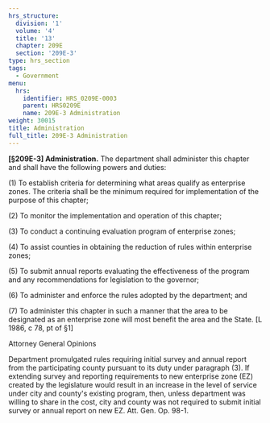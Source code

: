 ```yaml
---
hrs_structure:
  division: '1'
  volume: '4'
  title: '13'
  chapter: 209E
  section: '209E-3'
type: hrs_section
tags:
  - Government
menu:
  hrs:
    identifier: HRS_0209E-0003
    parent: HRS0209E
    name: 209E-3 Administration
weight: 30015
title: Administration
full_title: 209E-3 Administration
---
```

**[§209E-3] Administration.** The department shall administer this chapter and shall have the following powers and duties:

(1) To establish criteria for determining what areas qualify as enterprise zones. The criteria shall be the minimum required for implementation of the purpose of this chapter;

(2) To monitor the implementation and operation of this chapter;

(3) To conduct a continuing evaluation program of enterprise zones;

(4) To assist counties in obtaining the reduction of rules within enterprise zones;

(5) To submit annual reports evaluating the effectiveness of the program and any recommendations for legislation to the governor;

(6) To administer and enforce the rules adopted by the department; and

(7) To administer this chapter in such a manner that the area to be designated as an enterprise zone will most benefit the area and the State. [L 1986, c 78, pt of §1]

Attorney General Opinions

Department promulgated rules requiring initial survey and annual report from the participating county pursuant to its duty under paragraph (3). If extending survey and reporting requirements to new enterprise zone (EZ) created by the legislature would result in an increase in the level of service under city and county's existing program, then, unless department was willing to share in the cost, city and county was not required to submit initial survey or annual report on new EZ. Att. Gen. Op. 98-1.